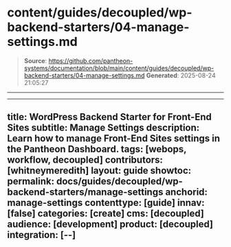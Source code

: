 # content/guides/decoupled/wp-backend-starters/04-manage-settings.md

> **Source**: https://github.com/pantheon-systems/documentation/blob/main/content/guides/decoupled/wp-backend-starters/04-manage-settings.md
> **Generated**: 2025-08-24 21:05:27

---

---
title: WordPress Backend Starter for Front-End Sites
subtitle: Manage Settings
description: Learn how to manage Front-End Sites settings in the Pantheon Dashboard.
tags: [webops, workflow, decoupled]
contributors: [whitneymeredith]
layout: guide
showtoc:
permalink: docs/guides/decoupled/wp-backend-starters/manage-settings
anchorid: manage-settings
contenttype: [guide]
innav: [false]
categories: [create]
cms: [decoupled]
audience: [development]
product: [decoupled]
integration: [--]
---

<Partial file="decoupled-manage-settings.md" />
